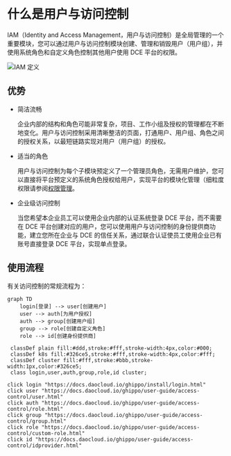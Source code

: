 # 什么是用户与访问控制

IAM（Identity and Access Management，用户与访问控制）是全局管理的一个重要模块，您可以通过用户与访问控制模块创建、管理和销毁用户（用户组），并使用系统角色和自定义角色控制其他用户使用 DCE 平台的权限。

![IAM 定义](https://docs.daocloud.io/daocloud-docs-images/docs/ghippo/images/iam.png)

## 优势

- 简洁流畅

    企业内部的结构和角色可能非常复杂，项目、工作小组及授权的管理都在不断地变化。用户与访问控制采用清晰整洁的页面，打通用户、用户组、角色之间的授权关系，以最短链路实现对用户（用户组）的授权。

- 适当的角色

    用户与访问控制为每个子模块预定义了一个管理员角色，无需用户维护，您可以直接将平台预定义的系统角色授权给用户，实现平台的模块化管理（细粒度权限请参阅[权限管理](role.md)。

- 企业级访问控制

    当您希望本企业员工可以使用企业内部的认证系统登录 DCE 平台，而不需要在 DCE 平台创建对应的用户，您可以使用用户与访问控制的身份提供商功能，建立您所在企业与 DCE 的信任关系，通过联合认证使员工使用企业已有账号直接登录 DCE 平台，实现单点登录。

## 使用流程

有关访问控制的常规流程为：

```mermaid
graph TD
    login[登录] --> user[创建用户]
    user --> auth[为用户授权]
    auth --> group[创建用户组]
    group --> role[创建自定义角色]
    role --> id[创建身份提供商]

 classDef plain fill:#ddd,stroke:#fff,stroke-width:4px,color:#000;
 classDef k8s fill:#326ce5,stroke:#fff,stroke-width:4px,color:#fff;
 classDef cluster fill:#fff,stroke:#bbb,stroke-width:1px,color:#326ce5;
 class login,user,auth,group,role,id cluster;

click login "https://docs.daocloud.io/ghippo/install/login.html"
click user "https://docs.daocloud.io/ghippo/user-guide/access-control/user.html"
click auth "https://docs.daocloud.io/ghippo/user-guide/access-control/role.html"
click group "https://docs.daocloud.io/ghippo/user-guide/access-control/group.html"
click role "https://docs.daocloud.io/ghippo/user-guide/access-control/custom-role.html"
click id "https://docs.daocloud.io/ghippo/user-guide/access-control/idprovider.html"
```

